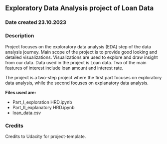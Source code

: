 ## Exploratory Data Analysis project of Loan Data

### Date created 23.10.2023

### Description 
Project focuses on the exploratory data analysis (EDA) step of the data analysis journey. 
Main scope of the project is to provide good looking and detailed visualizations. 
Visualizations are used to explore and draw insight from our data. 
Data used in the project is Loan data. Two of the main features of interest include loan amount and interest rate. 

The project is a two-step project where the first part focuses on exploratory data analysis, while the second focuses on explanatory data analysis. 

**Files used are:** 
* Part_I_exploration HRD.ipynb
* Part_II_explanatory HRD.ipynb
* loan_data.csv 

### Credits
Credits to Udacity for project-template.  